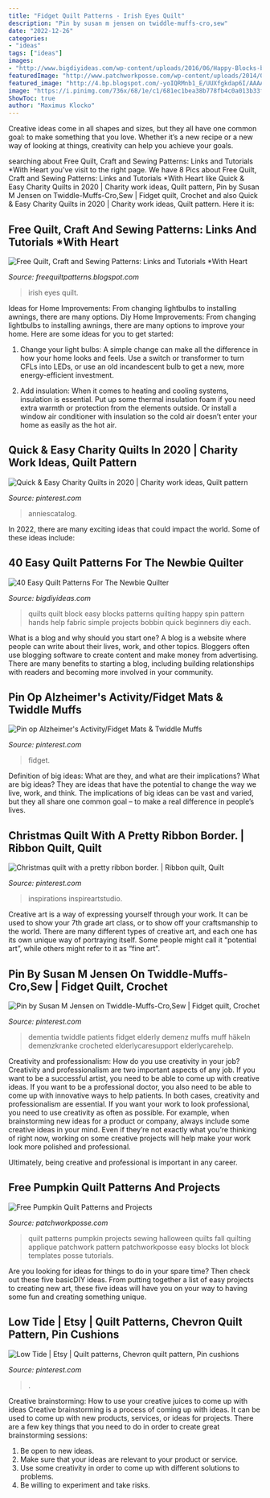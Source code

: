 ```yaml
---
title: "Fidget Quilt Patterns - Irish Eyes Quilt"
description: "Pin by susan m jensen on twiddle-muffs-cro,sew"
date: "2022-12-26"
categories:
- "ideas"
tags: ["ideas"]
images:
- "http://www.bigdiyideas.com/wp-content/uploads/2016/06/Happy-Blocks-by-Adrienne.jpg"
featuredImage: "http://www.patchworkposse.com/wp-content/uploads/2014/09/pumpkincollage.jpg"
featured_image: "http://4.bp.blogspot.com/-yoIQRMnb1_E/UUXfgkdap6I/AAAAAAAAgaI/l3-xWJYGhrY/w1200-h630-p-k-no-nu/Kermits+Irish+Eyes+are+Smiling.jpg"
image: "https://i.pinimg.com/736x/68/1e/c1/681ec1bea38b778fb4c0a013b33ff76d.jpg"
ShowToc: true
author: "Maximus Klocko"
---
```



Creative ideas come in all shapes and sizes, but they all have one common goal: to make something that you love. Whether it’s a new recipe or a new way of looking at things, creativity can help you achieve your goals.

	

		
searching about Free Quilt, Craft and Sewing Patterns: Links and Tutorials *With Heart you've visit to the right page. We have 8 Pics about Free Quilt, Craft and Sewing Patterns: Links and Tutorials *With Heart like Quick &amp; Easy Charity Quilts in 2020 | Charity work ideas, Quilt pattern, Pin by Susan M Jensen on Twiddle-Muffs-Cro,Sew | Fidget quilt, Crochet and also Quick &amp; Easy Charity Quilts in 2020 | Charity work ideas, Quilt pattern. Here it is:
		
    
## Free Quilt, Craft And Sewing Patterns: Links And Tutorials *With Heart

<img loading=lazy src="http://4.bp.blogspot.com/-yoIQRMnb1_E/UUXfgkdap6I/AAAAAAAAgaI/l3-xWJYGhrY/w1200-h630-p-k-no-nu/Kermits+Irish+Eyes+are+Smiling.jpg" onerror="this.onerror=null;this.src='https://tse3.mm.bing.net/th?id=OIP.c7Yhi1NxIwrixLQgtMRGzAHaD4&amp;pid=15.1';" alt="Free Quilt, Craft and Sewing Patterns: Links and Tutorials *With Heart">

_Source: freequiltpatterns.blogspot.com_

>irish eyes quilt. 

	

Ideas for Home Improvements: From changing lightbulbs to installing awnings, there are many options.
Diy Home Improvements: From changing lightbulbs to installing awnings, there are many options to improve your home. Here are some ideas for you to get started: 
1. Change your light bulbs: A simple change can make all the difference in how your home looks and feels. Use a switch or transformer to turn CFLs into LEDs, or use an old incandescent bulb to get a new, more energy-efficient investment. 

2. Add insulation: When it comes to heating and cooling systems, insulation is essential. Put up some thermal insulation foam if you need extra warmth or protection from the elements outside. Or install a window air conditioner with insulation so the cold air doesn’t enter your home as easily as the hot air. 


    
## Quick &amp; Easy Charity Quilts In 2020 | Charity Work Ideas, Quilt Pattern

<img loading=lazy src="https://i.pinimg.com/originals/e9/60/14/e96014c5f97461e71b4d481ca81d9a87.png" onerror="this.onerror=null;this.src='https://tse3.mm.bing.net/th?id=OIP.pCdycZerVYV8Wsd6BfDa4gAAAA&amp;pid=15.1';" alt="Quick &amp; Easy Charity Quilts in 2020 | Charity work ideas, Quilt pattern">

_Source: pinterest.com_

>anniescatalog. 

	

In 2022, there are many exciting ideas that could impact the world. Some of these ideas include: 

    
## 40 Easy Quilt Patterns For The Newbie Quilter

<img loading=lazy src="http://www.bigdiyideas.com/wp-content/uploads/2016/06/Happy-Blocks-by-Adrienne.jpg" onerror="this.onerror=null;this.src='https://tse3.mm.bing.net/th?id=OIP.s56zPIOxnAX7uHVz2hKdVwAAAA&amp;pid=15.1';" alt="40 Easy Quilt Patterns For The Newbie Quilter">

_Source: bigdiyideas.com_

>quilts quilt block easy blocks patterns quilting happy spin pattern hands help fabric simple projects bobbin quick beginners diy each. 

	

What is a blog and why should you start one?
A blog is a website where people can write about their lives, work, and other topics. Bloggers often use blogging software to create content and make money from advertising. There are many benefits to starting a blog, including building relationships with readers and becoming more involved in your community.

    
## Pin Op Alzheimer&#039;s Activity/Fidget Mats &amp; Twiddle Muffs

<img loading=lazy src="https://i.pinimg.com/736x/18/a0/a3/18a0a359f2646bf30f08c5d31aac93e0.jpg" onerror="this.onerror=null;this.src='https://tse2.mm.bing.net/th?id=OIP.ep3yIUogtANNnKsde2bCqQHaFj&amp;pid=15.1';" alt="Pin op Alzheimer&#039;s Activity/Fidget Mats &amp; Twiddle Muffs">

_Source: pinterest.com_

>fidget. 

	

Definition of big ideas: What are they, and what are their implications?
What are big ideas? They are ideas that have the potential to change the way we live, work, and think. The implications of big ideas can be vast and varied, but they all share one common goal – to make a real difference in people’s lives.

    
## Christmas Quilt With A Pretty Ribbon Border. | Ribbon Quilt, Quilt

<img loading=lazy src="https://i.pinimg.com/originals/ea/e8/83/eae883f927badc72591335dc947b3eab.jpg" onerror="this.onerror=null;this.src='https://tse3.mm.bing.net/th?id=OIP.MqsEivf0pJ6BpaCZaeEdogHaJ4&amp;pid=15.1';" alt="Christmas quilt with a pretty ribbon border. | Ribbon quilt, Quilt">

_Source: pinterest.com_

>inspirations inspireartstudio. 

	

Creative art is a way of expressing yourself through your work. It can be used to show your 7th grade art class, or to show off your craftsmanship to the world. There are many different types of creative art, and each one has its own unique way of portraying itself. Some people might call it “potential art”, while others might refer to it as “fine art”.

    
## Pin By Susan M Jensen On Twiddle-Muffs-Cro,Sew | Fidget Quilt, Crochet

<img loading=lazy src="https://i.pinimg.com/originals/18/33/60/18336040152c3742d9225dc61a692e60.png" onerror="this.onerror=null;this.src='https://tse1.mm.bing.net/th?id=OIP.gV-91XkNbFlh_kQ4c1n-ZQHaFj&amp;pid=15.1';" alt="Pin by Susan M Jensen on Twiddle-Muffs-Cro,Sew | Fidget quilt, Crochet">

_Source: pinterest.com_

>dementia twiddle patients fidget elderly demenz muffs muff häkeln demenzkranke crocheted elderlycaresupport elderlycarehelp. 

	

Creativity and professionalism: How do you use creativity in your job?
Creativity and professionalism are two important aspects of any job. If you want to be a successful artist, you need to be able to come up with creative ideas. If you want to be a professional doctor, you also need to be able to come up with innovative ways to help patients. In both cases, creativity and professionalism are essential.
If you want your work to look professional, you need to use creativity as often as possible. For example, when brainstorming new ideas for a product or company, always include some creative ideas in your mind. Even if they’re not exactly what you’re thinking of right now, working on some creative projects will help make your work look more polished and professional.

Ultimately, being creative and professional is important in any career.

    
## Free Pumpkin Quilt Patterns And Projects

<img loading=lazy src="http://www.patchworkposse.com/wp-content/uploads/2014/09/pumpkincollage.jpg" onerror="this.onerror=null;this.src='https://tse2.mm.bing.net/th?id=OIP.DmeXVR6HP-Nu0u4XuUbnEAHaJ4&amp;pid=15.1';" alt="Free Pumpkin Quilt Patterns and Projects">

_Source: patchworkposse.com_

>quilt patterns pumpkin projects sewing halloween quilts fall quilting applique patchwork pattern patchworkposse easy blocks lot block templates posse tutorials. 

	

Are you looking for ideas for things to do in your spare time? Then check out these five basicDIY ideas. From putting together a list of easy projects to creating new art, these five ideas will have you on your way to having some fun and creating something unique.

    
## Low Tide | Etsy | Quilt Patterns, Chevron Quilt Pattern, Pin Cushions

<img loading=lazy src="https://i.pinimg.com/736x/68/1e/c1/681ec1bea38b778fb4c0a013b33ff76d.jpg" onerror="this.onerror=null;this.src='https://tse4.mm.bing.net/th?id=OIP.UdYtGa7VxkhlnYgW-j_PlQHaHZ&amp;pid=15.1';" alt="Low Tide | Etsy | Quilt patterns, Chevron quilt pattern, Pin cushions">

_Source: pinterest.com_

>. 

	

Creative brainstorming: How to use your creative juices to come up with ideas
Creative brainstorming is a process of coming up with ideas. It can be used to come up with new products, services, or ideas for projects. There are a few key things that you need to do in order to create great brainstorming sessions:
1. Be open to new ideas.
2. Make sure that your ideas are relevant to your product or service.
3. Use some creativity in order to come up with different solutions to problems.
4. Be willing to experiment and take risks.

